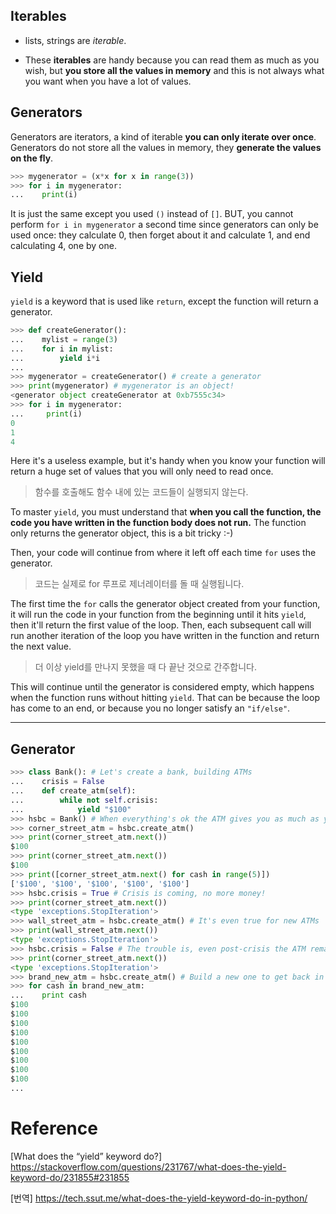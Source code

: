 ## Iterables

- lists, strings are _iterable_.

* These **iterables** are handy because you can read them as much as you wish, but **you store all the values in memory** and this is not always what you want when you have a lot of values.

## Generators

Generators are iterators, a kind of iterable **you can only iterate over once**. Generators do not store all the values in memory, they **generate the values on the fly**.

```python
>>> mygenerator = (x*x for x in range(3))
>>> for i in mygenerator:
...    print(i)
```

It is just the same except you used `()` instead of `[]`. BUT, you cannot perform `for i in mygenerator` a second time since generators can only be used once: they calculate 0, then forget about it and calculate 1, and end calculating 4, one by one.

## Yield

`yield` is a keyword that is used like `return`, except the function will return a generator.

```python
>>> def createGenerator():
...    mylist = range(3)
...    for i in mylist:
...        yield i*i
...
>>> mygenerator = createGenerator() # create a generator
>>> print(mygenerator) # mygenerator is an object!
<generator object createGenerator at 0xb7555c34>
>>> for i in mygenerator:
...     print(i)
0
1
4
```

Here it's a useless example, but it's handy when you know your function will return a huge set of values that you will only need to read once.

> 함수를 호출해도 함수 내에 있는 코드들이 실행되지 않는다.

To master `yield`, you must understand that **when you call the function, the code you have written in the function body does not run.** The function only returns the generator object, this is a bit tricky :-)

Then, your code will continue from where it left off each time `for` uses the generator.

> 코드는 실제로 for 루프로 제너레이터를 돌 때 실행됩니다.

The first time the `for` calls the generator object created from your function, it will run the code in your function from the beginning until it hits `yield`, then it'll return the first value of the loop. Then, each subsequent call will run another iteration of the loop you have written in the function and return the next value.

> 더 이상 yield를 만나지 못했을 때 다 끝난 것으로 간주합니다.

This will continue until the generator is considered empty, which happens when the function runs without hitting `yield`. That can be because the loop has come to an end, or because you no longer satisfy an `"if/else"`.

---

## Generator

```python
>>> class Bank(): # Let's create a bank, building ATMs
...    crisis = False
...    def create_atm(self):
...        while not self.crisis:
...            yield "$100"
>>> hsbc = Bank() # When everything's ok the ATM gives you as much as you want
>>> corner_street_atm = hsbc.create_atm()
>>> print(corner_street_atm.next())
$100
>>> print(corner_street_atm.next())
$100
>>> print([corner_street_atm.next() for cash in range(5)])
['$100', '$100', '$100', '$100', '$100']
>>> hsbc.crisis = True # Crisis is coming, no more money!
>>> print(corner_street_atm.next())
<type 'exceptions.StopIteration'>
>>> wall_street_atm = hsbc.create_atm() # It's even true for new ATMs
>>> print(wall_street_atm.next())
<type 'exceptions.StopIteration'>
>>> hsbc.crisis = False # The trouble is, even post-crisis the ATM remains empty
>>> print(corner_street_atm.next())
<type 'exceptions.StopIteration'>
>>> brand_new_atm = hsbc.create_atm() # Build a new one to get back in business
>>> for cash in brand_new_atm:
...    print cash
$100
$100
$100
$100
$100
$100
$100
$100
$100
...
```

# Reference

[What does the “yield” keyword do?] https://stackoverflow.com/questions/231767/what-does-the-yield-keyword-do/231855#231855

[번역] https://tech.ssut.me/what-does-the-yield-keyword-do-in-python/
